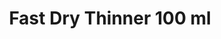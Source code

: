 ---
title: "Fast Dry Thinner 100 ml"
price: "850" 
desc: " AUXILIARY PRODUCTS"
img_path: "/assets/img/ABT113.jpg"
brand: Abteilung
available: true
special_offer: false
new: false
soon: false
cat: "ABTEILUNG-502"
subcat: "ABT-OSTALO"
subsubcat: ""
---